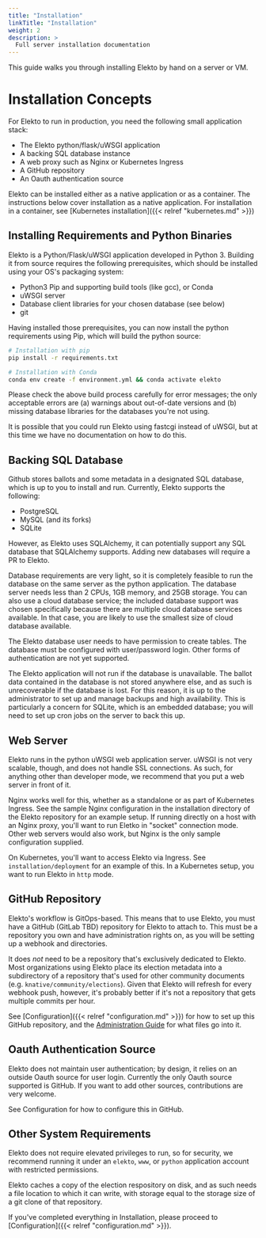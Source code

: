 ```yaml
---
title: "Installation"
linkTitle: "Installation"
weight: 2
description: >
  Full server installation documentation
---
```


This guide walks you through installing Elekto by hand on a server or VM.

# Installation Concepts

For Elekto to run in production, you need the following small application stack: 

* The Elekto python/flask/uWSGI application
* A backing SQL database instance
* A web proxy such as Nginx or Kubernetes Ingress
* A GitHub repository
* An Oauth authentication source

Elekto can be installed either as a native application or as a container.  The instructions below cover installation as a native application. For installation in a container, see [Kubernetes installation]({{< relref "kubernetes.md" >}})

## Installing Requirements and Python Binaries

Elekto is a Python/Flask/uWSGI application developed in Python 3. Building it from source requires the following prerequisites, which should be installed using your OS's packaging system:

* Python3 Pip and supporting build tools (like gcc), or Conda
* uWSGI server
* Database client libraries for your chosen database (see below)
* git

Having installed those prerequisites, you can now install the python requirements using Pip, which will build the python source:

```bash
# Installation with pip 
pip install -r requirements.txt

# Installation with Conda
conda env create -f environment.yml && conda activate elekto
```

Please check the above build process carefully for error messages; the only acceptable errors are (a) warnings about out-of-date versions and (b) missing database libraries for the databases you're not using.

It is possible that you could run Elekto using fastcgi instead of uWSGI, but at this time we have no documentation on how to do this.

## Backing SQL Database

Github stores ballots and some metadata in a designated SQL database, which is up to you to install and run.  Currently, Elekto supports the following:

* PostgreSQL
* MySQL (and its forks)
* SQLite

However, as Elekto uses SQLAlchemy, it can potentially support any SQL database that SQLAlchemy supports.  Adding new databases will require a PR to Elekto.  

Database requirements are very light, so it is completely feasible to run the database on the same server as the python application. The database server needs less than 2 CPUs, 1GB memory, and 25GB storage. You can also use a cloud database service; the included database support was chosen specifically because there are multiple cloud database services available.  In that case, you are likely to use the smallest size of cloud database available.

The Elekto database user needs to have permission to create tables. The database must be configured with user/password login.  Other forms of authentication are not yet supported.

The Elekto application will not run if the database is unavailable. The ballot data contained in the database is not stored anywhere else, and as such is unrecoverable if the database is lost. For this reason, it is up to the administrator to set up and manage backups and high availability.  This is particularly a concern for SQLite, which is an embedded database; you will need to set up cron jobs on the server to back this up.

## Web Server

Elekto runs in the python uWSGI web application server.  uWSGI is not very scalable, though, and does not handle SSL connections.  As such, for anything other than developer mode, we recommend that you put a web server in front of it.

Nginx works well for this, whether as a standalone or as part of Kubernetes Ingress.  See the sample Nginx configuration in the installation directory of the Elekto repository for an example setup.  If running directly on a host with an Nginx proxy, you'll want to run Eletko in "socket" connection mode.  Other web servers would also work, but Nginx is the only sample configuration supplied.

On Kubernetes, you'll want to access Elekto via Ingress.  See `installation/deployment` for an example of this.  In a Kubernetes setup, you want to run Elekto in `http` mode. 

## GitHub Repository

Elekto's workflow is GitOps-based.  This means that to use Elekto, you must have a GitHub (GitLab TBD) repository for Elekto to attach to.  This must be a repository you own and have administration rights on, as you will be setting up a webhook and directories.

It does *not* need to be a repository that's exclusively dedicated to Elekto.  Most organizations using Elekto place its election metadata into a subdirectory of a repository that's used for other community documents (e.g. `knative/community/elections`).  Given that Elekto will refresh for every webhook push, however, it's probably better if it's not a repository that gets multiple commits per hour.

See [Configuration]({{< relref "configuration.md" >}}) for how to set up this GitHub repository, and the [Administration Guide]() for what files go into it.

## Oauth Authentication Source

Elekto does not maintain user authentication; by design, it relies on an outside Oauth source for user login.  Currently the only Oauth source supported is GitHub.  If you want to add other sources, contributions are very welcome.

See Configuration for how to configure this in GitHub.

## Other System Requirements

Elekto does not require elevated privileges to run, so for security, we recommend running it under an `elekto`, `www`, or `python` application account with restricted permissions.

Elekto caches a copy of the election respository on disk, and as such needs a file location to which it can write, with storage equal to the storage size of a git clone of that repository.

If you've completed everything in Installation, please proceed to [Configuration]({{< relref "configuration.md" >}}).
